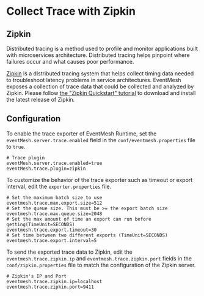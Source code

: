 # Collect Trace with Zipkin

## Zipkin

Distributed tracing is a method used to profile and monitor applications built with microservices architecture. Distributed tracing helps pinpoint where failures occur and what causes poor performance.

[Zipkin](https://zipkin.io) is a distributed tracing system that helps collect timing data needed to troubleshoot latency problems in service architectures. EventMesh exposes a collection of trace data that could be collected and analyzed by Zipkin. Please follow [the "Zipkin Quickstart" tutorial](https://zipkin.io/pages/quickstart.html) to download and install the latest release of Zipkin.

## Configuration

To enable the trace exporter of EventMesh Runtime, set the `eventMesh.server.trace.enabled` field in the `conf/eventmesh.properties` file to `true`.

```properties
# Trace plugin
eventMesh.server.trace.enabled=true
eventMesh.trace.plugin=zipkin
```

To customize the behavior of the trace exporter such as timeout or export interval, edit the `exporter.properties` file.

```properties
# Set the maximum batch size to use
eventmesh.trace.max.export.size=512
# Set the queue size. This must be >= the export batch size
eventmesh.trace.max.queue.size=2048
# Set the max amount of time an export can run before getting(TimeUnit=SECONDS)
eventmesh.trace.export.timeout=30
# Set time between two different exports (TimeUnit=SECONDS)
eventmesh.trace.export.interval=5
```

To send the exported trace data to Zipkin, edit the `eventmesh.trace.zipkin.ip` and `eventmesh.trace.zipkin.port` fields in the `conf/zipkin.properties` file to match the configuration of the Zipkin server.

```properties
# Zipkin's IP and Port
eventmesh.trace.zipkin.ip=localhost
eventmesh.trace.zipkin.port=9411
```
